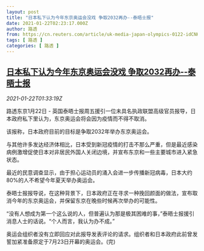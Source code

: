 ```yaml
---
layout: post
title: "日本私下认为今年东京奥运会没戏 争取2032再办--泰晤士报"
date: 2021-01-22T02:23:17.000Z
author: 路透
from: https://cn.reuters.com/article/uk-media-japan-olympics-0122-idCNKBS29R056
tags: [ 路透 ]
categories: [ 路透 ]
---
```

<!--1611282197000-->
[日本私下认为今年东京奥运会没戏 争取2032再办--泰晤士报](https://cn.reuters.com/article/uk-media-japan-olympics-0122-idCNKBS29R056)
------

<div>
<div><i>2021-01-22T01:33:19Z</i></div><p>路透东京1月22日 - 英国泰晤士报周五援引一位未具名执政联盟高级官员报导，日本政府私下里认为，东京奥运会将会因为疫情而不得不取消。</p><p>该报称，日本政府目前的目标是争取2032年举办东京奥运会。</p><p>与其他许多发达经济体相比，日本受到新冠疫情的打击不那么严重，但是最近感染病例激增促使日本对非居民外国人关闭边境，并宣布东京和一些主要城市进入紧急状态。</p><p>最近的民意调查显示，由于担心运动员的涌入会进一步传播新冠病毒，日本大约80%的人不希望今年夏天举办奥运会。</p><p>泰晤士报报导说，在这种背景下，日本政府正在寻求一种挽回颜面的做法，宣布取消今年的东京奥运会，并保留东京在晚些时候再次举办的可能性。</p><p>“没有人想成为第一个这么说的人，但普遍认为那是极其困难的事，”泰晤士报援引消息人士的话说。“个人而言，我认为办不成。”</p><p>奥运会组织者没有立即回应对此报导发表评论的请求。组织者和日本政府此前曾发誓加紧准备原定于7月23日开幕的奥运会。(完)</p>
</div>
